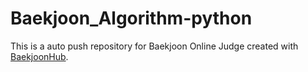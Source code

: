 # Baekjoon_Algorithm-python
This is a auto push repository for Baekjoon Online Judge created with [BaekjoonHub](https://github.com/BaekjoonHub/BaekjoonHub).
